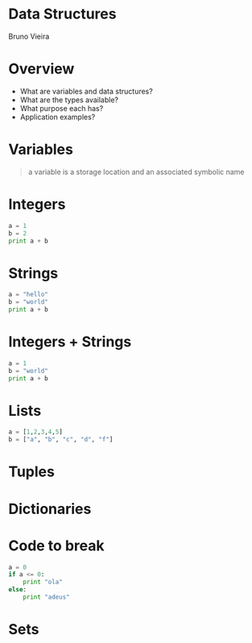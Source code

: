 # Data Structures
Bruno Vieira

# Overview
* What are variables and data structures?
* What are the types available?
* What purpose each has?
* Application examples?

# Variables
> a variable is a storage location and an associated symbolic name

# Integers
```python
a = 1
b = 2
print a + b
```

# Strings
```python
a = "hello"
b = "world"
print a + b
```
# Integers + Strings
```python
a = 1
b = "world"
print a + b
```

# Lists
```python
a = [1,2,3,4,5]
b = ["a", "b", "c", "d", "f"]
```

# Tuples

# Dictionaries

# Code to break
```python
a = 0
if a <= 0:
	print "ola"
else:
	print "adeus"
```

# Sets